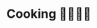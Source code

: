 ---
layout: default
title: Cooking 🍙🍣🍱🥢
nav_order: 3
has_children: true
permalink: /docs/cooking
---
